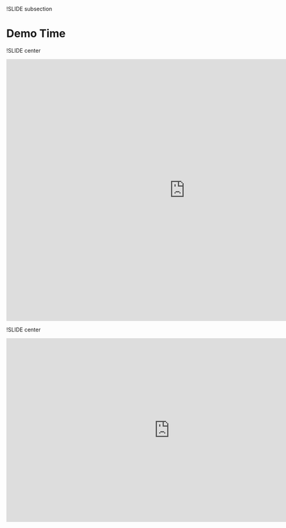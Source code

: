 !SLIDE subsection
# Demo Time #

!SLIDE center
<iframe border='0' height='684' id='shelr_record_4fab190196608047be0000bf' scrolling='no' src='http://shelr.tv/records/4fab190196608047be0000bf/embed' style='border: 0' width='934'></iframe>

!SLIDE center
<iframe width="853" height="480" src="http://www.youtube.com/embed/TsRVvMhcuFM?hd=1&rel=0" frameborder="0" allowfullscreen></iframe>
